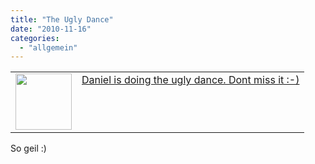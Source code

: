 ```yaml
---
title: "The Ugly Dance"
date: "2010-11-16"
categories: 
  - "allgemein"
---
```


<table border="0"><tbody><tr><td><a href="http://theuglydance.com/?v=xduvkqdgwu"><img title="Daniel is doing the ugly dance" src="images/safe_image.php?d=e548639f660605d4e1f8dee5ee1f0bb1&amp;w=90&amp;h=90&amp;url=http%3A%2F%2Ftheuglydance.com%2Fimages%2Fbody-4.jpg" alt="" width="90" height="90"></a></td><td valign="top"><a href="http://theuglydance.com/?v=xduvkqdgwu" target="_blank">Daniel is doing the ugly dance. Dont miss it :-)</a></td></tr></tbody></table>

So geil :)
